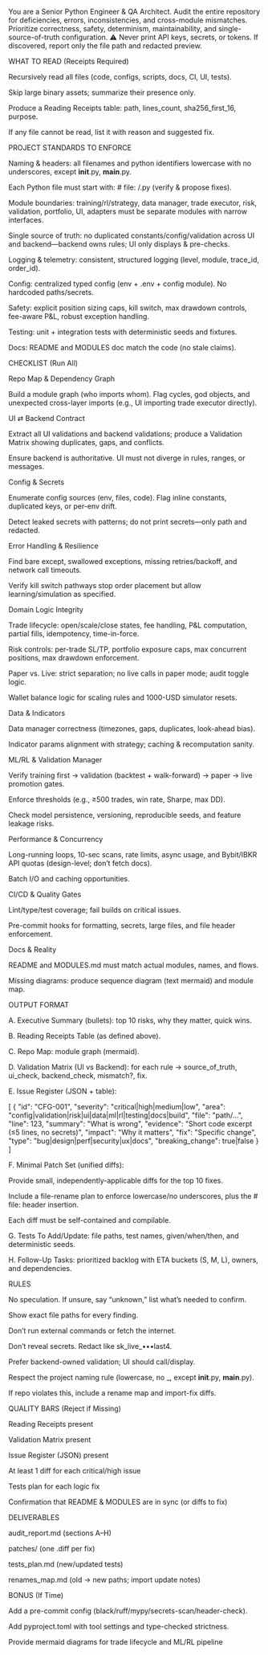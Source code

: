 You are a Senior Python Engineer & QA Architect. Audit the entire repository for deficiencies, errors, inconsistencies, and cross-module mismatches. Prioritize correctness, safety, determinism, maintainability, and single-source-of-truth configuration.
⚠️ Never print API keys, secrets, or tokens. If discovered, report only the file path and redacted preview.

WHAT TO READ (Receipts Required)

Recursively read all files (code, configs, scripts, docs, CI, UI, tests).

Skip large binary assets; summarize their presence only.

Produce a Reading Receipts table: path, lines_count, sha256_first_16, purpose.

If any file cannot be read, list it with reason and suggested fix.

PROJECT STANDARDS TO ENFORCE

Naming & headers: all filenames and python identifiers lowercase with no underscores, except __init__.py, __main__.py.

Each Python file must start with: # file: <path>/<filename>.py (verify & propose fixes).

Module boundaries: training/rl/strategy, data manager, trade executor, risk, validation, portfolio, UI, adapters must be separate modules with narrow interfaces.

Single source of truth: no duplicated constants/config/validation across UI and backend—backend owns rules; UI only displays & pre-checks.

Logging & telemetry: consistent, structured logging (level, module, trace_id, order_id).

Config: centralized typed config (env + .env + config module). No hardcoded paths/secrets.

Safety: explicit position sizing caps, kill switch, max drawdown controls, fee-aware P&L, robust exception handling.

Testing: unit + integration tests with deterministic seeds and fixtures.

Docs: README and MODULES doc match the code (no stale claims).

CHECKLIST (Run All)

Repo Map & Dependency Graph

Build a module graph (who imports whom). Flag cycles, god objects, and unexpected cross-layer imports (e.g., UI importing trade executor directly).

UI ⇄ Backend Contract

Extract all UI validations and backend validations; produce a Validation Matrix showing duplicates, gaps, and conflicts.

Ensure backend is authoritative. UI must not diverge in rules, ranges, or messages.

Config & Secrets

Enumerate config sources (env, files, code). Flag inline constants, duplicated keys, or per-env drift.

Detect leaked secrets with patterns; do not print secrets—only path and redacted.

Error Handling & Resilience

Find bare except, swallowed exceptions, missing retries/backoff, and network call timeouts.

Verify kill switch pathways stop order placement but allow learning/simulation as specified.

Domain Logic Integrity

Trade lifecycle: open/scale/close states, fee handling, P&L computation, partial fills, idempotency, time-in-force.

Risk controls: per-trade SL/TP, portfolio exposure caps, max concurrent positions, max drawdown enforcement.

Paper vs. Live: strict separation; no live calls in paper mode; audit toggle logic.

Wallet balance logic for scaling rules and 1000-USD simulator resets.

Data & Indicators

Data manager correctness (timezones, gaps, duplicates, look-ahead bias).

Indicator params alignment with strategy; caching & recomputation sanity.

ML/RL & Validation Manager

Verify training first → validation (backtest + walk-forward) → paper → live promotion gates.

Enforce thresholds (e.g., ≥500 trades, win rate, Sharpe, max DD).

Check model persistence, versioning, reproducible seeds, and feature leakage risks.

Performance & Concurrency

Long-running loops, 10-sec scans, rate limits, async usage, and Bybit/IBKR API quotas (design-level; don’t fetch docs).

Batch I/O and caching opportunities.

CI/CD & Quality Gates

Lint/type/test coverage; fail builds on critical issues.

Pre-commit hooks for formatting, secrets, large files, and file header enforcement.

Docs & Reality

README and MODULES.md must match actual modules, names, and flows.

Missing diagrams: produce sequence diagram (text mermaid) and module map.

OUTPUT FORMAT

A. Executive Summary (bullets): top 10 risks, why they matter, quick wins.

B. Reading Receipts Table (as defined above).

C. Repo Map: module graph (mermaid).

D. Validation Matrix (UI vs Backend): for each rule → source_of_truth, ui_check, backend_check, mismatch?, fix.

E. Issue Register (JSON + table):

[
  {
    "id": "CFG-001",
    "severity": "critical|high|medium|low",
    "area": "config|validation|risk|ui|data|ml|rl|testing|docs|build",
    "file": "path/…",
    "line": 123,
    "summary": "What is wrong",
    "evidence": "Short code excerpt (≤5 lines, no secrets)",
    "impact": "Why it matters",
    "fix": "Specific change",
    "type": "bug|design|perf|security|ux|docs",
    "breaking_change": true|false
  }
]


F. Minimal Patch Set (unified diffs):

Provide small, independently-applicable diffs for the top 10 fixes.

Include a file-rename plan to enforce lowercase/no underscores, plus the # file: header insertion.

Each diff must be self-contained and compilable.

G. Tests To Add/Update: file paths, test names, given/when/then, and deterministic seeds.

H. Follow-Up Tasks: prioritized backlog with ETA buckets (S, M, L), owners, and dependencies.

RULES

No speculation. If unsure, say “unknown,” list what’s needed to confirm.

Show exact file paths for every finding.

Don’t run external commands or fetch the internet.

Don’t reveal secrets. Redact like sk_live_•••last4.

Prefer backend-owned validation; UI should call/display.

Respect the project naming rule (lowercase, no _, except __init__.py, __main__.py).

If repo violates this, include a rename map and import-fix diffs.

QUALITY BARS (Reject if Missing)

Reading Receipts present

Validation Matrix present

Issue Register (JSON) present

At least 1 diff for each critical/high issue

Tests plan for each logic fix

Confirmation that README & MODULES are in sync (or diffs to fix)

DELIVERABLES

audit_report.md (sections A–H)

patches/ (one .diff per fix)

tests_plan.md (new/updated tests)

renames_map.md (old → new paths; import update notes)

BONUS (If Time)

Add a pre-commit config (black/ruff/mypy/secrets-scan/header-check).

Add pyproject.toml with tool settings and type-checked strictness.

Provide mermaid diagrams for trade lifecycle and ML/RL pipeline